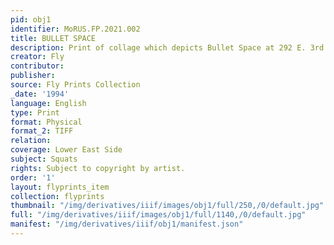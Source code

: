 ```yaml
---
pid: obj1
identifier: MoRUS.FP.2021.002
title: BULLET SPACE
description: Print of collage which depicts Bullet Space at 292 E. 3rd Street.
creator: Fly
contributor:
publisher:
source: Fly Prints Collection
_date: '1994'
language: English
type: Print
format: Physical
format_2: TIFF
relation:
coverage: Lower East Side
subject: Squats
rights: Subject to copyright by artist.
order: '1'
layout: flyprints_item
collection: flyprints
thumbnail: "/img/derivatives/iiif/images/obj1/full/250,/0/default.jpg"
full: "/img/derivatives/iiif/images/obj1/full/1140,/0/default.jpg"
manifest: "/img/derivatives/iiif/obj1/manifest.json"
---
```


